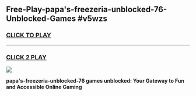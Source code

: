 
## Free-Play-papa's-freezeria-unblocked-76-Unblocked-Games #v5wzs
<h3>
<a href="https://news.freeplayer.one?title=papa's-freezeria-unblocked-76&ref=8M">CLICK TO PLAY</a></h3>
<hr>

<h3>
<a href="https://news.freeplayer.one?title=papa's-freezeria-unblocked-76&ref=8M">CLICK 2 PLAY</a>
  
</h3>

<a href="https://news.freeplayer.one?title=papa's-freezeria-unblocked-76&ref=8M"><img src="https://clearcache.store/games.png"></a>


**papa's-freezeria-unblocked-76 games unblocked: Your Gateway to Fun and Accessible Online Gaming**
